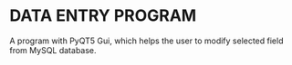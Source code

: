 # DATA ENTRY PROGRAM
A program with PyQT5 Gui, which helps the user to modify selected field from MySQL database.
